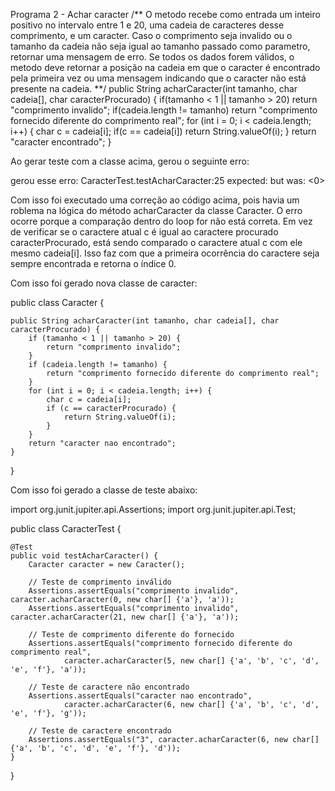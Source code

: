Programa 2 - Achar caracter
/**
O metodo recebe como entrada um inteiro positivo no intervalo entre 1 e 20, uma cadeia de caracteres desse comprimento, e um caracter.
Caso o comprimento seja invalido ou o tamanho da cadeia não seja igual ao tamanho passado como parametro, retornar uma mensagem de erro.
Se todos os dados forem válidos, o metodo deve retornar a posição na cadeia em que o caracter é encontrado pela primeira vez ou uma mensagem indicando que o caracter não está presente na cadeia.
**/
public String acharCaracter(int tamanho, char cadeia[], char caracterProcurado) {
if(tamanho < 1 || tamanho > 20) return "comprimento invalido";
if(cadeia.length != tamanho)
return "comprimento fornecido diferente do comprimento real";
for (int i = 0; i < cadeia.length; i++) { char c = cadeia[i];
if(c == cadeia[i])
return String.valueOf(i); }
return "caracter encontrado"; }

Ao gerar teste com a classe acima, gerou o seguinte erro:

gerou esse erro: CaracterTest.testAcharCaracter:25 expected: <caracter nao encontrado> but was: <0>

Com isso foi executado uma correção ao código acima, pois havia um roblema na lógica do método acharCaracter da classe Caracter. 
O erro ocorre porque a comparação dentro do loop for não está correta. 
Em vez de verificar se o caractere atual c é igual ao caractere procurado caracterProcurado, está sendo comparado o caractere atual c com ele mesmo cadeia[i]. 
Isso faz com que a primeira ocorrência do caractere seja sempre encontrada e retorna o índice 0.

Com isso foi gerado nova classe de caracter:

public class Caracter {

    public String acharCaracter(int tamanho, char cadeia[], char caracterProcurado) {
        if (tamanho < 1 || tamanho > 20) {
            return "comprimento invalido";
        }
        if (cadeia.length != tamanho) {
            return "comprimento fornecido diferente do comprimento real";
        }
        for (int i = 0; i < cadeia.length; i++) {
            char c = cadeia[i];
            if (c == caracterProcurado) {
                return String.valueOf(i);
            }
        }
        return "caracter nao encontrado";
    }
}

Com isso foi gerado a classe de teste abaixo:

import org.junit.jupiter.api.Assertions;
import org.junit.jupiter.api.Test;

public class CaracterTest {

    @Test
    public void testAcharCaracter() {
        Caracter caracter = new Caracter();

        // Teste de comprimento inválido
        Assertions.assertEquals("comprimento invalido", caracter.acharCaracter(0, new char[] {'a'}, 'a'));
        Assertions.assertEquals("comprimento invalido", caracter.acharCaracter(21, new char[] {'a'}, 'a'));

        // Teste de comprimento diferente do fornecido
        Assertions.assertEquals("comprimento fornecido diferente do comprimento real",
                caracter.acharCaracter(5, new char[] {'a', 'b', 'c', 'd', 'e', 'f'}, 'a'));

        // Teste de caractere não encontrado
        Assertions.assertEquals("caracter nao encontrado",
                caracter.acharCaracter(6, new char[] {'a', 'b', 'c', 'd', 'e', 'f'}, 'g'));

        // Teste de caractere encontrado
        Assertions.assertEquals("3", caracter.acharCaracter(6, new char[] {'a', 'b', 'c', 'd', 'e', 'f'}, 'd'));
    }
}
